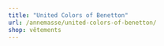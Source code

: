 ```yaml
---
title: "United Colors of Benetton"
url: /annemasse/united-colors-of-benetton/
shop: vêtements
---
```


